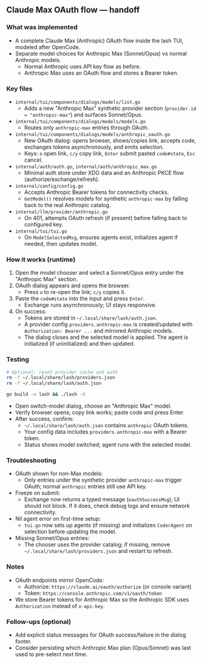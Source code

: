 ## Claude Max OAuth flow — handoff

### What was implemented
- A complete Claude Max (Anthropic) OAuth flow inside the lash TUI, modeled after OpenCode.
- Separate model choices for Anthropic Max (Sonnet/Opus) vs normal Anthropic models.
  - Normal Anthropic uses API key flow as before.
  - Anthropic Max uses an OAuth flow and stores a Bearer token.

### Key files
- `internal/tui/components/dialogs/models/list.go`
  - Adds a new "Anthropic Max" synthetic provider section (`provider.id = "anthropic-max"`) and surfaces Sonnet/Opus.
- `internal/tui/components/dialogs/models/models.go`
  - Routes only `anthropic-max` entries through OAuth.
- `internal/tui/components/dialogs/models/anthropic_oauth.go`
  - New OAuth dialog: opens browser, shows/copies link, accepts code, exchanges tokens asynchronously, and emits selection.
  - Keys: `o` open link, `c/y` copy link, `Enter` submit pasted `code#state`, `Esc` cancel.
- `internal/auth/auth.go`, `internal/auth/anthropic_max.go`
  - Minimal auth store under XDG data and an Anthropic PKCE flow (authorize/exchange/refresh).
- `internal/config/config.go`
  - Accepts Anthropic Bearer tokens for connectivity checks.
  - `GetModel()` resolves models for synthetic `anthropic-max` by falling back to the real Anthropic catalog.
- `internal/llm/provider/anthropic.go`
  - On 401, attempts OAuth refresh (if present) before falling back to configured key.
- `internal/tui/tui.go`
  - On `ModelSelectedMsg`, ensures agents exist, initializes agent if needed, then updates model.

### How it works (runtime)
1. Open the model chooser and select a Sonnet/Opus entry under the "Anthropic Max" section.
2. OAuth dialog appears and opens the browser.
   - Press `o` to re-open the link; `c/y` copies it.
3. Paste the `code#state` into the input and press `Enter`.
   - Exchange runs asynchronously; UI stays responsive.
4. On success:
   - Tokens are stored in `~/.local/share/lash/auth.json`.
   - A provider config `providers.anthropic-max` is created/updated with `Authorization: Bearer ...` and mirrored Anthropic models.
   - The dialog closes and the selected model is applied. The agent is initialized (if uninitialized) and then updated.

### Testing
```bash
# Optional: reset provider cache and auth
rm -f ~/.local/share/lash/providers.json
rm -f ~/.local/share/lash/auth.json

go build -o lash && ./lash -d
```
- Open switch-model dialog, choose an "Anthropic Max" model.
- Verify browser opens; copy link works; paste code and press Enter.
- After success, confirm:
  - `~/.local/share/lash/auth.json` contains `anthropic` OAuth tokens.
  - Your config data includes `providers.anthropic-max` with a Bearer token.
  - Status shows model switched; agent runs with the selected model.

### Troubleshooting
- OAuth shown for non-Max models:
  - Only entries under the synthetic provider `anthropic-max` trigger OAuth; normal `anthropic` entries still use API key.
- Freeze on submit:
  - Exchange now returns a typed message (`oauthSuccessMsg`); UI should not block. If it does, check debug logs and ensure network connectivity.
- Nil agent error on first-time setup:
  - `tui.go` now sets up agents (if missing) and initializes `CoderAgent` on selection before updating the model.
- Missing Sonnet/Opus entries:
  - The chooser uses the provider catalog; if missing, remove `~/.local/share/lash/providers.json` and restart to refresh.

### Notes
- OAuth endpoints mirror OpenCode:
  - Authorize: `https://claude.ai/oauth/authorize` (or console variant)
  - Token: `https://console.anthropic.com/v1/oauth/token`
- We store Bearer tokens for Anthropic Max so the Anthropic SDK uses `Authorization` instead of `x-api-key`.

### Follow-ups (optional)
- Add explicit status messages for OAuth success/failure in the dialog footer.
- Consider persisting which Anthropic Max plan (Opus/Sonnet) was last used to pre-select next time.


